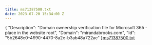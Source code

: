 ```yaml
---
title: ms71387500.txt
date: 2023-07-20 15:34:00 Z
---
```


{
  "Description": "Domain ownership verification file for Microsoft 365 - place in the website root",
  "Domain": "mirandabrooks.com",
  "Id": "5b2648c0-4990-4470-8a2e-b3ab48a722ae"
}[ms71387500.txt](/uploads/ms71387500.txt)